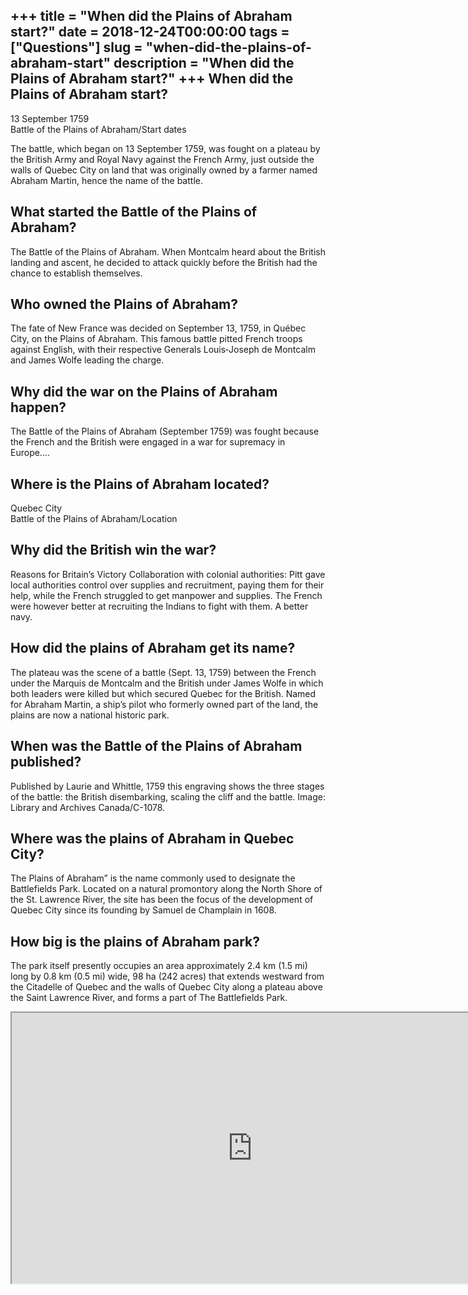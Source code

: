 +++
title = "When did the Plains of Abraham start?"
date = 2018-12-24T00:00:00
tags = ["Questions"]
slug = "when-did-the-plains-of-abraham-start"
description = "When did the Plains of Abraham start?"
+++
When did the Plains of Abraham start?
-------------------------------------

13 September 1759  
Battle of the Plains of Abraham/Start dates

The battle, which began on 13 September 1759, was fought on a plateau by the British Army and Royal Navy against the French Army, just outside the walls of Quebec City on land that was originally owned by a farmer named Abraham Martin, hence the name of the battle.

What started the Battle of the Plains of Abraham?
-------------------------------------------------

The Battle of the Plains of Abraham. When Montcalm heard about the British landing and ascent, he decided to attack quickly before the British had the chance to establish themselves.

Who owned the Plains of Abraham?
--------------------------------

The fate of New France was decided on September 13, 1759, in Québec City, on the Plains of Abraham. This famous battle pitted French troops against English, with their respective Generals Louis‑Joseph de Montcalm and James Wolfe leading the charge.

Why did the war on the Plains of Abraham happen?
------------------------------------------------

The Battle of the Plains of Abraham (September 1759) was fought because the French and the British were engaged in a war for supremacy in Europe….

Where is the Plains of Abraham located?
---------------------------------------

Quebec City  
Battle of the Plains of Abraham/Location

Why did the British win the war?
--------------------------------

Reasons for Britain’s Victory Collaboration with colonial authorities: Pitt gave local authorities control over supplies and recruitment, paying them for their help, while the French struggled to get manpower and supplies. The French were however better at recruiting the Indians to fight with them. A better navy.

How did the plains of Abraham get its name?
-------------------------------------------

The plateau was the scene of a battle (Sept. 13, 1759) between the French under the Marquis de Montcalm and the British under James Wolfe in which both leaders were killed but which secured Quebec for the British. Named for Abraham Martin, a ship’s pilot who formerly owned part of the land, the plains are now a national historic park.

When was the Battle of the Plains of Abraham published?
-------------------------------------------------------

Published by Laurie and Whittle, 1759 this engraving shows the three stages of the battle: the British disembarking, scaling the cliff and the battle. Image: Library and Archives Canada/C-1078.

Where was the plains of Abraham in Quebec City?
-----------------------------------------------

The Plains of Abraham” is the name commonly used to designate the Battlefields Park. Located on a natural promontory along the North Shore of the St. Lawrence River, the site has been the focus of the development of Quebec City since its founding by Samuel de Champlain in 1608.

How big is the plains of Abraham park?
--------------------------------------

The park itself presently occupies an area approximately 2.4 km (1.5 mi) long by 0.8 km (0.5 mi) wide, 98 ha (242 acres) that extends westward from the Citadelle of Quebec and the walls of Quebec City along a plateau above the Saint Lawrence River, and forms a part of The Battlefields Park.

<iframe allow="accelerometer; autoplay; clipboard-write; encrypted-media; gyroscope; picture-in-picture" allowfullscreen="" class="__youtube_prefs__  epyt-is-override  no-lazyload" data-no-lazy="1" data-origheight="433" data-origwidth="770" data-skipgform_ajax_framebjll="" height="433" id="_ytid_49125" loading="lazy" src="https://www.youtube.com/embed/wX6adinbJNc?enablejsapi=1&autoplay=0&cc_load_policy=0&cc_lang_pref=&iv_load_policy=1&loop=0&modestbranding=0&rel=1&fs=1&playsinline=0&autohide=2&theme=dark&color=red&controls=1&" title="YouTube player" width="770"></iframe>